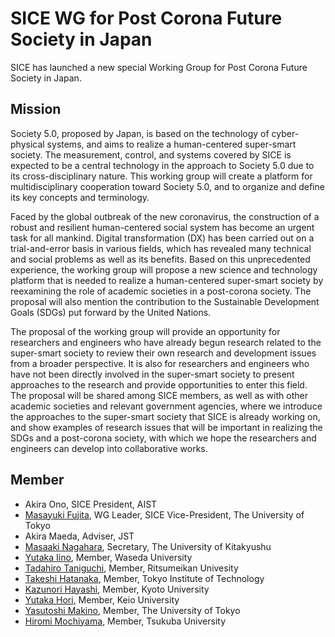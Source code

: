 # SICE WG for Post Corona Future Society in Japan

SICE has launched a new special Working Group for Post Corona Future Society in Japan. 

## Mission
Society 5.0, proposed by Japan, is based on the technology of cyber-physical systems,
and aims to realize a human-centered super-smart society.
The measurement, control, and systems covered by SICE is expected to be a central technology in the approach to Society 5.0 due to its cross-disciplinary nature. 
This working group will create a platform for multidisciplinary cooperation toward Society 5.0, and to organize and define its key concepts and terminology.

Faced by the global outbreak of the new coronavirus, the construction of a robust and resilient human-centered social system has become an urgent task for all mankind. Digital transformation (DX) has been carried out on a trial-and-error basis in various fields, which has revealed many technical and social problems as well as its benefits. Based on this unprecedented experience, the working group will propose a new science and technology platform that is needed to realize a human-centered super-smart society by reexamining the role of academic societies in a post-corona society. 
The proposal will also mention the contribution to the Sustainable Development Goals (SDGs) put forward by the United Nations.

The proposal of the working group will provide an opportunity for researchers and engineers who have already begun research related to the super-smart society to review their own research and development issues from a broader perspective. It is also for researchers and engineers who have not been directly involved in the super-smart society to present approaches to the research and provide opportunities to enter this field. The proposal will be shared among SICE members, as well as with other academic societies and relevant government agencies, where we introduce the approaches to the super-smart society that SICE is already working on, and show examples of research issues that will be important in realizing the SDGs and a post-corona society, with which we hope the researchers and engineers can develop into collaborative works.

## Member
- Akira Ono, SICE President, AIST
- [Masayuki Fujita](http://www.fl.ctrl.titech.ac.jp/member2/fujita/fujitae.html), WG Leader, SICE Vice-President, The University of Tokyo
- Akira Maeda, Adviser, JST
- [Masaaki Nagahara](nagahara-masaaki.github.io), Secretary, The University of Kitakyushu
- [Yutaka Iino](https://researchmap.jp/yutakaiino?lang=en), Member, Waseda University
- [Tadahiro Taniguchi](http://www.tanichu.com/), Member, Ritsumeikan Univesity
- [Takeshi Hatanaka](http://is.eei.eng.osaka-u.ac.jp/hatanaka/index.php), Member, Tokyo Institute of Technology
- [Kazunori Hayashi](https://kazunorihayashi.github.io/index_e.html), Member, Kyoto University
- [Yutaka Hori](https://hori.appi.keio.ac.jp/en), Member, Keio University
- [Yasutoshi Makino](https://www.k.u-tokyo.ac.jp/pros-e/person/yasutoshi_makino/yasutoshi_makino.htm), Member, The University of Tokyo
- [Hiromi Mochiyama](http://www.frlab.iit.tsukuba.ac.jp/member/motiyama.html), Member, Tsukuba University
